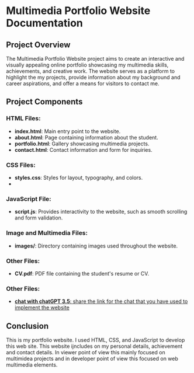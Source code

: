 # Multimedia Portfolio Website Documentation

## Project Overview 

The Multimedia Portfolio Website project aims to create an interactive and visually appealing online portfolio showcasing my multimedia skills, achievements, and creative work. The website serves as a platform to highlight the my projects, provide information about my background and career aspirations, and offer a means for visitors to contact me.

## Project Components

### HTML Files:

-   **index.html**: Main entry point to the website.
-   **about.html**: Page containing information about the student.
-   **portfolio.html**: Gallery showcasing multimedia projects.
-   **contact.html**: Contact information and form for inquiries.

### CSS Files:

-   **styles.css**: Styles for layout, typography, and colors.
-   
### JavaScript File:

-   **script.js**: Provides interactivity to the website, such as smooth scrolling and form validation.

### Image and Multimedia Files:

-   **images/**: Directory containing images used throughout the website.

### Other Files:

-   **CV.pdf**: PDF file containing the student's resume or CV.

### Other Files:

-   [**chat with chatGPT 3.5**: share the link for the chat that you have used to implement the website](https://chat.openai.com/c/714abee4-2d7e-4027-b4e7-7625066d90f6)


## Conclusion

This is my portfolio website. I used HTML, CSS, and JavaScript to develop this web site. This website ijncludes on my personal details, achievement and contact details. In viewer point of view this mainly focused on multimidea projects and in developer point of view this focused on web multimedia elements.

